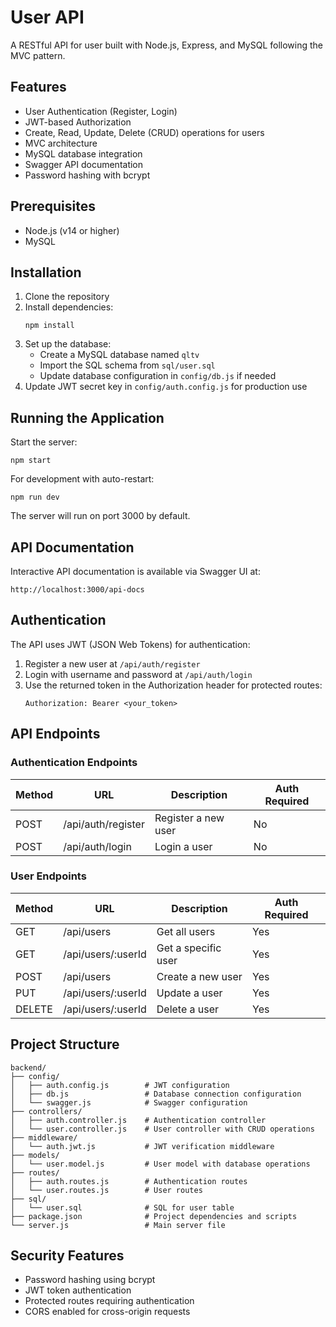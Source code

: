 # User API

A RESTful API for user built with Node.js, Express, and MySQL following the MVC pattern.

## Features

- User Authentication (Register, Login)
- JWT-based Authorization
- Create, Read, Update, Delete (CRUD) operations for users
- MVC architecture
- MySQL database integration
- Swagger API documentation
- Password hashing with bcrypt

## Prerequisites

- Node.js (v14 or higher)
- MySQL

## Installation

1. Clone the repository
2. Install dependencies:
   ```
   npm install
   ```
3. Set up the database:
   - Create a MySQL database named `qltv`
   - Import the SQL schema from `sql/user.sql`
   - Update database configuration in `config/db.js` if needed
4. Update JWT secret key in `config/auth.config.js` for production use

## Running the Application

Start the server:
```
npm start
```

For development with auto-restart:
```
npm run dev
```

The server will run on port 3000 by default.

## API Documentation

Interactive API documentation is available via Swagger UI at:
```
http://localhost:3000/api-docs
```

## Authentication

The API uses JWT (JSON Web Tokens) for authentication:

1. Register a new user at `/api/auth/register`
2. Login with username and password at `/api/auth/login`
3. Use the returned token in the Authorization header for protected routes:
   ```
   Authorization: Bearer <your_token>
   ```

## API Endpoints

### Authentication Endpoints

| Method | URL | Description | Auth Required |
|--------|-----|-------------|--------------|
| POST | /api/auth/register | Register a new user | No |
| POST | /api/auth/login | Login a user | No |

### User Endpoints

| Method | URL | Description | Auth Required |
|--------|-----|-------------|--------------|
| GET | /api/users | Get all users | Yes |
| GET | /api/users/:userId | Get a specific user | Yes |
| POST | /api/users | Create a new user | Yes |
| PUT | /api/users/:userId | Update a user | Yes |
| DELETE | /api/users/:userId | Delete a user | Yes |

## Project Structure

```
backend/
├── config/
│   ├── auth.config.js        # JWT configuration
│   ├── db.js                 # Database connection configuration
│   └── swagger.js            # Swagger configuration
├── controllers/
│   ├── auth.controller.js    # Authentication controller
│   └── user.controller.js    # User controller with CRUD operations
├── middleware/
│   └── auth.jwt.js           # JWT verification middleware
├── models/
│   └── user.model.js         # User model with database operations
├── routes/
│   ├── auth.routes.js        # Authentication routes
│   └── user.routes.js        # User routes
├── sql/
│   └── user.sql              # SQL for user table
├── package.json              # Project dependencies and scripts
└── server.js                 # Main server file
```

## Security Features

- Password hashing using bcrypt
- JWT token authentication
- Protected routes requiring authentication
- CORS enabled for cross-origin requests